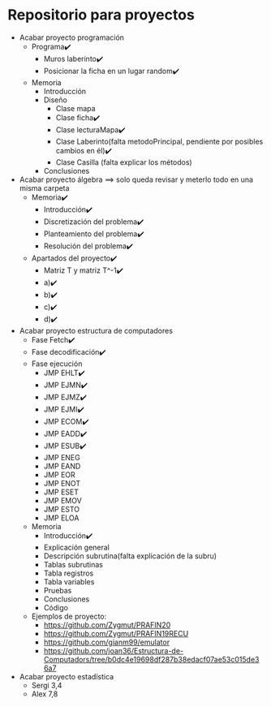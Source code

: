 # Repositorio para proyectos
- Acabar proyecto programación
   - Programa✔️
      - Muros laberinto✔️
      - Posicionar la ficha en un lugar random✔️
   - Memoria
      - Introducción 
      - Diseño
         - Clase mapa
         - Clase ficha✔️
         - Clase lecturaMapa✔️
         - Clase Laberinto(falta metodoPrincipal, pendiente por posibles cambios en él)✔️
         - Clase Casilla (falta explicar los métodos)
      - Conclusiones
- Acabar proyecto álgebra ==> solo queda revisar y meterlo todo en una misma carpeta
   - Memoria✔️
      - Introducción✔️
      - Discretización del problema✔️
      - Planteamiento del problema✔️
      - Resolución del problema✔️
   - Apartados del proyecto✔️
      - Matriz T y matriz T^-1✔️
      - a)✔️
      - b)✔️
      - c)✔️
      - d)✔️
- Acabar proyecto estructura de computadores
   - Fase Fetch✔️
   - Fase decodificación✔️
   - Fase ejecución
      - JMP EHLT✔️
      - JMP EJMN✔️
      - JMP EJMZ✔️
      - JMP EJMI✔️
      - JMP ECOM✔️
      - JMP EADD✔️
      - JMP ESUB✔️
      - JMP ENEG
      - JMP EAND
      - JMP EOR
      - JMP ENOT
      - JMP ESET
      - JMP EMOV
      - JMP ESTO
      - JMP ELOA
   - Memoria
      - Introducción✔️
      - Explicación general
      - Descripción subrutina(falta explicación de la subru)
      - Tablas subrutinas
      - Tabla registros
      - Tabla variables
      - Pruebas
      - Conclusiones
      - Código
   - Ejemplos de proyecto: 
      - https://github.com/Zygmut/PRAFIN20
      - https://github.com/Zygmut/PRAFIN19RECU
      - https://github.com/gianm99/emulator
      - https://github.com/joan36/Estructura-de-Computadors/tree/b0dc4e19698df287b38edacf07ae53c015de36a7
- Acabar proyecto estadística
   - Sergi 3,4
   - Alex 7,8
